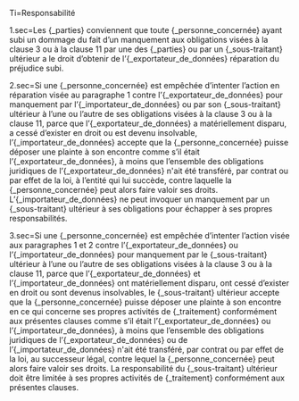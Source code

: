 Ti=Responsabilité

1.sec=Les {_parties} conviennent que toute {_personne_concernée} ayant subi un dommage du fait d’un manquement aux obligations visées à la clause 3 ou à la clause 11 par une des {_parties} ou par un {_sous-traitant} ultérieur a le droit d’obtenir de l’{_exportateur_de_données} réparation du préjudice subi.

2.sec=Si une {_personne_concernée} est empêchée d’intenter l’action en réparation visée au paragraphe 1 contre l’{_exportateur_de_données} pour manquement par l’{_importateur_de_données} ou par son {_sous-traitant} ultérieur à l’une ou l’autre de ses obligations visées à la clause 3 ou à la clause 11, parce que l’{_exportateur_de_données} a matériellement disparu, a cessé d’exister en droit ou est devenu insolvable, l’{_importateur_de_données} accepte que la {_personne_concernée} puisse déposer une plainte à son encontre comme s’il était l’{_exportateur_de_données}, à moins que l’ensemble des obligations juridiques de l’{_exportateur_de_données} n'ait été transféré, par contrat ou par effet de la loi, à l’entité qui lui succède, contre laquelle la {_personne_concernée} peut alors faire valoir ses droits. L’{_importateur_de_données} ne peut invoquer un manquement par un {_sous-traitant} ultérieur à ses obligations pour échapper à ses propres responsabilités.

3.sec=Si une {_personne_concernée} est empêchée d’intenter l’action visée aux paragraphes 1 et 2 contre l’{_exportateur_de_données} ou l’{_importateur_de_données} pour manquement par le {_sous-traitant} ultérieur à l’une ou l’autre de ses obligations visées à la clause 3 ou à la clause 11, parce que l’{_exportateur_de_données} et l’{_importateur_de_données} ont matériellement disparu, ont cessé d’exister en droit ou sont devenus insolvables, le {_sous-traitant} ultérieur accepte que la {_personne_concernée} puisse déposer une plainte à son encontre en ce qui concerne ses propres activités de {_traitement} conformément aux présentes clauses comme s’il était l’{_exportateur_de_données} ou l’{_importateur_de_données}, à moins que l’ensemble des obligations juridiques de l’{_exportateur_de_données} ou de l’{_importateur_de_données} n'ait été transféré, par contrat ou par effet de la loi, au successeur légal, contre lequel la {_personne_concernée} peut alors faire valoir ses droits. La responsabilité du {_sous-traitant} ultérieur doit être limitée à ses propres activités de {_traitement} conformément aux présentes clauses.
